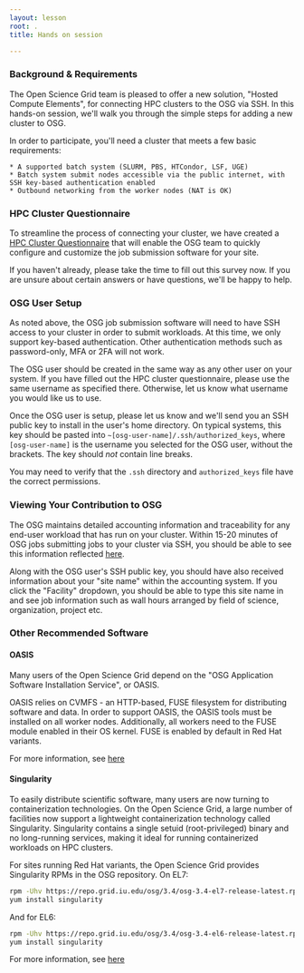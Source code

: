 ```yaml
---
layout: lesson
root: .
title: Hands on session

---
```


### Background & Requirements

The Open Science Grid team is pleased to offer a new solution, "Hosted Compute
Elements", for connecting HPC clusters to the OSG via SSH. In this hands-on
session, we'll walk you through the simple steps for adding a new cluster to
OSG. 

In order to participate, you'll need a cluster that meets a few basic
requirements:

    * A supported batch system (SLURM, PBS, HTCondor, LSF, UGE) 
    * Batch system submit nodes accessible via the public internet, with SSH key-based authentication enabled
    * Outbound networking from the worker nodes (NAT is OK)

### HPC Cluster Questionnaire

To streamline the process of connecting your cluster, we have created a <a
href="https://goo.gl/forms/8OukxsyG6KBSGHuR2">HPC Cluster Questionnaire</a> that
will enable the OSG team to quickly configure and customize the job submission
software for your site.

If you haven't already, please take the time to fill out this survey now. If you
are unsure about certain answers or have questions, we'll be happy to help.

### OSG User Setup

As noted above, the OSG job submission software will need to have SSH access to
your cluster in order to submit workloads. At this time, we only support
key-based authentication. Other authentication methods such as password-only,
MFA or 2FA will not work. 

The OSG user should be created in the same way as any other user on your system.
If you have filled out the HPC cluster questionnaire, please use the same
username as specified there. Otherwise, let us know what username you would like
us to use.

Once the OSG user is setup, please let us know and we'll send you an SSH public
key to install in the user's home directory. On typical systems, this key
should be pasted into `~[osg-user-name]/.ssh/authorized_keys`, where
`[osg-user-name]` is the username you selected for the OSG user, without the
brackets. The key should *not* contain line breaks.

You may need to verify that the `.ssh` directory and `authorized_keys` file
have the correct permissions.


### Viewing Your Contribution to OSG

The OSG maintains detailed accounting information and traceability for any
end-user workload that has run on your cluster. Within 15-20 minutes of OSG jobs
submitting jobs to your cluster via SSH, you should be able to see this
information reflected
[here](https://gracc.opensciencegrid.org/dashboard/db/payload-jobs-summary?orgId=1).

Along with the OSG user's SSH public key, you should have also received
information about your "site name" within the accounting system. If you click
the "Facility" dropdown, you should be able to type this site name in and see
job information such as wall hours arranged by field of science, organization,
project etc.


### Other Recommended Software

#### OASIS

Many users of the Open Science Grid depend on the "OSG Application
Software Installation Service", or OASIS. 

OASIS relies on CVMFS - an HTTP-based, FUSE filesystem for distributing
software and data. In order to support OASIS, the OASIS tools must be installed
on all worker nodes. Additionally, all workers need to the FUSE module enabled
in their OS kernel. FUSE is enabled by default in Red Hat variants.

For more information, see
[here](https://twiki.grid.iu.edu/bin/view/Documentation/Release3/UpdateOasis)

#### Singularity

To easily distribute scientific software, many users are now
turning to containerization technologies. On the Open Science Grid, a large
number of facilities now support a lightweight containerization technology
called Singularity. Singularity contains a single setuid (root-privileged)
binary and no long-running services, making it ideal for running containerized
workloads on HPC clusters.

For sites running Red Hat variants, the Open Science Grid provides Singularity
RPMs in the OSG repository. On EL7:

```bash 
rpm -Uhv https://repo.grid.iu.edu/osg/3.4/osg-3.4-el7-release-latest.rpm 
yum install singularity 
```

And for EL6:

```bash
rpm -Uhv https://repo.grid.iu.edu/osg/3.4/osg-3.4-el6-release-latest.rpm
yum install singularity 
```

For more information, see [here](http://singularity.lbl.gov/)
